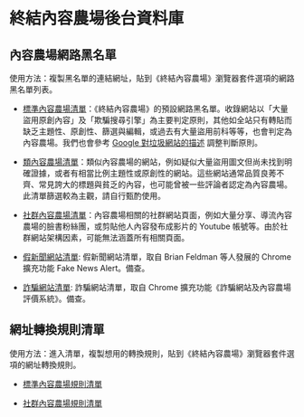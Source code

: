 終結內容農場後台資料庫
======================

## 內容農場網路黑名單

使用方法：複製黑名單的連結網址，貼到《終結內容農場》瀏覽器套件選項的網路黑名單列表。

* [標準內容農場清單](https://danny0838.github.io/content-farm-terminator/files/blocklist/content-farms.txt)：《終結內容農場》的預設網路黑名單。收錄網站以「大量盜用原創內容」及「欺騙搜尋引擎」為主要判定原則，其他如全站只有轉貼而缺乏主題性、原創性、篩選與編輯，或過去有大量盜用前科等等，也會判定為內容農場。我們也會參考 [Google 對垃圾網站的描述](https://support.google.com/webmasters/answer/35769?hl=zh-Hant) 調整判斷原則。

* [類內容農場清單](https://danny0838.github.io/content-farm-terminator/files/blocklist/nearly-content-farms.txt)：類似內容農場的網站，例如疑似大量盜用圖文但尚未找到明確證據，或者有相當比例主題性或原創性的網站。這些網站通常品質良莠不齊、常見誇大的標題與貧乏的內容，也可能曾被一些評論者認定為內容農場。此清單篩選較為主觀，請自行甄酌使用。

* [社群內容農場清單](https://danny0838.github.io/content-farm-terminator/files/blocklist/sns-content-farms.txt)：內容農場相關的社群網站頁面，例如大量分享、導流內容農場的臉書粉絲團，或剪貼他人內容發布成影片的 Youtube 帳號等。由於社群網站架構因素，可能無法涵蓋所有相關頁面。

* [假新聞網站清單](https://danny0838.github.io/content-farm-terminator/files/blocklist/fake-news.txt): 假新聞網站清單，取自 Brian Feldman 等人發展的 Chrome 擴充功能 Fake News Alert。備查。

* [詐騙網站清單](https://danny0838.github.io/content-farm-terminator/files/blocklist/scam-sites.txt): 詐騙網站清單，取自 Chrome 擴充功能《詐騙網站及內容農場評價系統》。備查。


## 網址轉換規則清單

使用方法：進入清單，複製想用的轉換規則，貼到《終結內容農場》瀏覽器套件選項的網址轉換規則。

* [標準內容農場規則清單](https://danny0838.github.io/content-farm-terminator/files/blocklist/content-farms-trules.txt)

* [社群內容農場規則清單](https://danny0838.github.io/content-farm-terminator/files/blocklist/sns-content-farms-trules.txt)
